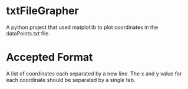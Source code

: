 # txtFileGrapher
A python project that used matplotlib to plot coordinates in the dataPoints.txt file.

# Accepted Format
A list of coordinates each separated by a new line.
The x and y value for each coordinate should be separated by a single tab.
